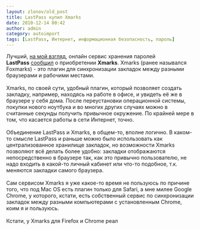 ```yaml
---
layout: zlonov/old_post
title: LastPass купил Xmarks
date: 2010-12-14 00:42
author: admin
category: autoimport
tags: [LastPass, Интернет, информационная безопасность, пароль]
---
```

<div dir="ltr" trbidi="on">Лучший, <a href="http://zlonov.blogspot.com/2010/11/91001-lastpass.html">на мой взгляд</a>, онлайн сервис хранения паролей <b>LastPass</b> <a href="http://blog.lastpass.com/2010/12/lastpass-acquires-xmarks.html">сообщил</a> о приобретении <b>Xmarks</b>. Xmarks (ранее назывался Foxmarks) - это плагин для синхронизации закладок между разными браузерами и рабочими местами.<br /><br /><a name="more"></a>Xmarks, по своей сути, удобный плагин, который позволяет создать закладку, например, находясь на работе в офисе, и увидеть её же в браузере у себя дома. После переустановки операционной системы, покупки нового ноутбука и во многих других случаях можно в считанные секунды получить привычное окружение. По крайней мере в том, что касается работы в сети Интернет, точно.<br /><br />Объединение LastPass и Xmarks, в общем-то, вполне логично. В каком-то смысле LastPass и раньше можно было использовать как централизованное хранилище закладок, но возможности Xmarks позволяют всё делать более удобно: закладки отображаются непосредственно в браузере так, как это привычно пользователю, не надо входить в какой-то личный кабинет или что-то подобное, т.к. меняются закладки самого браузера.<br /><br />Сам сервисом Xmarks я уже какое-то время не пользуюсь по причине того, что под Mac OS есть плагин только для Safari, а мне милее Google Chrome, у которого, кстати, есть собственный сервис по синхронизации закладок между разными компьютерами с установленным Chrome, коим я и пользуюсь.<br /><br />Кстати, у Xmarks для Firefox и Chrome реал</div>
